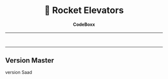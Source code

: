 &#xa0;

  <!-- Saad Eddine FEKI -->
</div>

<h1 align="center"> 🚀 Rocket Elevators</h1>

<!-- Status -->

<h4 align="center">
  CodeBoxx
</h4>

<hr>
<br>

<hr>
<h2>Version Master</h2>
version Saad
